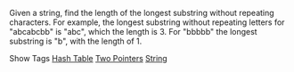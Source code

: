 Given a string, find the length of the longest substring without repeating characters. For example, the longest substring without repeating letters for "abcabcbb" is "abc", which the length is 3. For "bbbbb" the longest substring is "b", with the length of 1.

Show Tags
 [Hash Table](/tag/hash-table/) [Two Pointers](/tag/two-pointers/) [String](/tag/string/)
